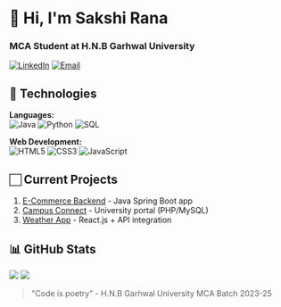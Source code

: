 # 👋 Hi, I'm Sakshi Rana
### MCA Student at H.N.B Garhwal University
[![LinkedIn](https://img.shields.io/badge/LinkedIn-Sakshi_Rana-blue?style=flat&logo=linkedin)](<your-linkedin>)
[![Email](https://img.shields.io/badge/Email-sakshirana390@gmail.com-red?style=flat&logo=gmail)](mailto:<sakshirana390@gmail.com>)

## 🔧 Technologies
**Languages:**  
![Java](https://img.shields.io/badge/Java-Expert-orange)
![Python](https://img.shields.io/badge/Python-Intermediate-blue)
![SQL](https://img.shields.io/badge/SQL-Advanced-yellowgreen)

**Web Development:**  
![HTML5](https://img.shields.io/badge/HTML5-E34F26?logo=html5)
![CSS3](https://img.shields.io/badge/CSS3-1572B6?logo=css3)
![JavaScript](https://img.shields.io/badge/JavaScript-F7DF1E?logo=javascript)

## 🏻 Current Projects
1. [E-Commerce Backend](https://github.com/<username>/ecommerce) - Java Spring Boot app
2. [Campus Connect](https://github.com/<username>/campus-connect) - University portal (PHP/MySQL)
3. [Weather App](https://github.com/<username>/weather-app) - React.js + API integration

## 📊 GitHub Stats
![](https://github-readme-stats.vercel.app/api?username=<username>&show_icons=true&theme=radical)
![](https://github-readme-streak-stats.herokuapp.com/?user=<username>&theme=radical)

> "Code is poetry" - H.N.B Garhwal University MCA Batch 2023-25
